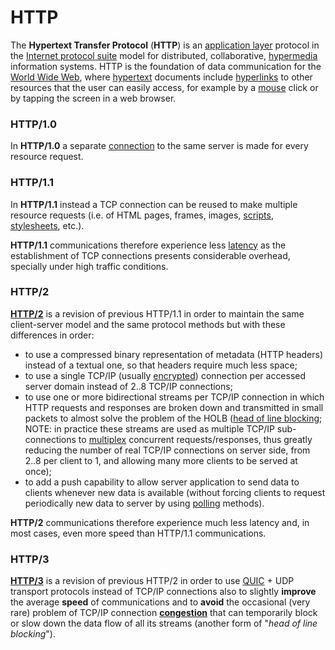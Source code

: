 # HTTP
The **Hypertext Transfer Protocol** (**HTTP**) is an [application layer](https://en.wikipedia.org/wiki/Application_layer "Application layer") protocol in the [Internet protocol suite](https://en.wikipedia.org/wiki/Internet_protocol_suite "Internet protocol suite") model for distributed, collaborative, [hypermedia](https://en.wikipedia.org/wiki/Hypermedia "Hypermedia") information systems. HTTP is the foundation of data communication for the [World Wide Web](https://en.wikipedia.org/wiki/World_Wide_Web "World Wide Web"), where [hypertext](https://en.wikipedia.org/wiki/Hypertext "Hypertext") documents include [hyperlinks](https://en.wikipedia.org/wiki/Hyperlink "Hyperlink") to other resources that the user can easily access, for example by a [mouse](https://en.wikipedia.org/wiki/Computer_mouse "Computer mouse") click or by tapping the screen in a web browser.

### HTTP/1.0
In **HTTP/1.0** a separate [connection](https://en.wikipedia.org/wiki/Connection-oriented_communication "Connection-oriented communication") to the same server is made for every resource request.

### HTTP/1.1
In **HTTP/1.1** instead a TCP connection can be reused to make multiple resource requests (i.e. of HTML pages, frames, images, [scripts](https://en.wikipedia.org/wiki/Client-side_scripting "Client-side scripting"), [stylesheets](https://en.wikipedia.org/wiki/Cascading_Style_Sheets "Cascading Style Sheets"), etc.).

**HTTP/1.1** communications therefore experience less [latency](https://en.wikipedia.org/wiki/Latency_(engineering) "Latency (engineering)") as the establishment of TCP connections presents considerable overhead, specially under high traffic conditions.
### HTTP/2

**[HTTP/2](https://en.wikipedia.org/wiki/HTTP/2 "HTTP/2")** is a revision of previous HTTP/1.1 in order to maintain the same client-server model and the same protocol methods but with these differences in order:

-   to use a compressed binary representation of metadata (HTTP headers) instead of a textual one, so that headers require much less space;
-   to use a single TCP/IP (usually [encrypted](https://en.wikipedia.org/wiki/Encryption "Encryption")) connection per accessed server domain instead of 2..8 TCP/IP connections;
-   to use one or more bidirectional streams per TCP/IP connection in which HTTP requests and responses are broken down and transmitted in small packets to almost solve the problem of the HOLB ([head of line blocking](https://en.wikipedia.org/wiki/Head-of-line_blocking "Head-of-line blocking"); NOTE: in practice these streams are used as multiple TCP/IP sub-connections to [multiplex](https://en.wikipedia.org/wiki/Multiplexing "Multiplexing") concurrent requests/responses, thus greatly reducing the number of real TCP/IP connections on server side, from 2..8 per client to 1, and allowing many more clients to be served at once);
-   to add a push capability to allow server application to send data to clients whenever new data is available (without forcing clients to request periodically new data to server by using [polling](https://en.wikipedia.org/wiki/Polling_(computer_science) "Polling (computer science)") methods).
	
**HTTP/2** communications therefore experience much less latency and, in most cases, even more speed than HTTP/1.1 communications.

### HTTP/3

**[HTTP/3](https://en.wikipedia.org/wiki/HTTP/3 "HTTP/3")** is a revision of previous HTTP/2 in order to use [QUIC](https://en.wikipedia.org/wiki/QUIC "QUIC") + UDP transport protocols instead of TCP/IP connections also to slightly **improve** the average **speed** of communications and to **avoid** the occasional (very rare) problem of TCP/IP connection **[congestion](https://en.wikipedia.org/wiki/TCP_congestion_control "TCP congestion control")** that can temporarily block or slow down the data flow of all its streams (another form of "_head of line blocking_").